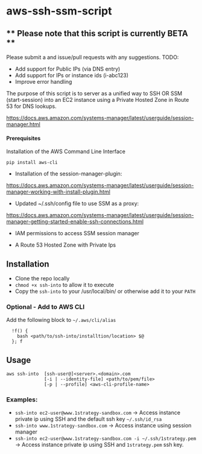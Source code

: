 # aws-ssh-ssm-script

## ** Please note that this script is currently BETA **
Please submit a and issue/pull requests with any suggestions.
TODO:
* Add support for Public IPs (via DNS entry)
* Add support for IPs or instance ids (i-abc123)
* Improve error handling

The purpose of this script is to server as a unified way to SSH OR SSM (start-session) into an EC2 instance using a Private Hosted Zone in Route 53 for DNS lookups. 

https://docs.aws.amazon.com/systems-manager/latest/userguide/session-manager.html


#### Prerequisites
Installation of the AWS Command Line Interface
```
pip install aws-cli
```

* Installation of the session-manager-plugin:

https://docs.aws.amazon.com/systems-manager/latest/userguide/session-manager-working-with-install-plugin.html

* Updated ~/.ssh/config file to use SSM as a proxy:

https://docs.aws.amazon.com/systems-manager/latest/userguide/session-manager-getting-started-enable-ssh-connections.html

* IAM permissions to access SSM session manager

* A Route 53 Hosted Zone with Private Ips

## Installation
* Clone the repo locally
* `chmod +x ssh-into` to allow it to execute
* Copy the `ssh-into` to your /usr/local/bin/ or otherwise add it to your `PATH`

### Optional - Add to AWS CLI

Add the following block to `~/.aws/cli/alias`
```ssh-into = 
  !f() {
    bash <path/to/ssh-into/installtion/location> $@
  }; f
```
## Usage

```
aws ssh-into  [ssh-user@]<server>.<domain>.com
              [-i | --identity-file] <path/to/pem/file>
              [-p | --profile] <aws-cli-profile-name>
```


### Examples:
* `ssh-into ec2-user@www.1strategy-sandbox.com` -> Access instance private ip using SSH and the default ssh key `~/.ssh/id_rsa`
* `ssh-into www.1strategy-sandbox.com` -> Access instance using session manager
* `ssh-into ec2-user@www.1strategy-sandbox.com -i ~/.ssh/1strategy.pem` -> Access instance private ip using SSH and `1strategy.pem` ssh key.


